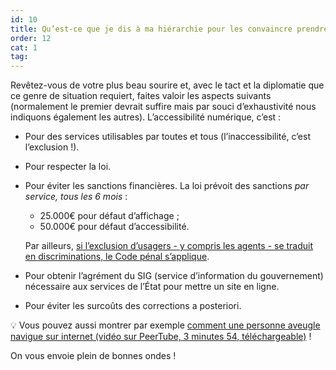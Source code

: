 ```yaml
---
id: 10
title: Qu’est-ce que je dis à ma hiérarchie pour les convaincre prendre en compte l’accessibilité ?
order: 12
cat: 1
tag:
---
```

Revêtez-vous de votre plus beau sourire et, avec le tact et la diplomatie que ce genre de situation requiert, faites valoir les aspects suivants (normalement le premier devrait suffire mais par souci d’exhaustivité nous indiquons également les autres). L’accessibilité numérique, c’est&nbsp;:

- Pour des services utilisables par toutes et tous (l’inaccessibilité, c’est l’exclusion&nbsp;!).
- Pour respecter la loi.
- Pour éviter les sanctions financières.
    La loi prévoit des sanctions *par service, tous les 6 mois*&nbsp;:
    - 25.000€ pour défaut d’affichage&nbsp;;
    - 50.000€ pour défaut d’accessibilité. 
    
    Par ailleurs, [si l’exclusion d’usagers -&nbsp;y compris les agents&nbsp;- se traduit en discriminations, le Code pénal s’applique](https://www.legifrance.gouv.fr/codes/article_lc/LEGIARTI000033975382/2020-12-16).
    
- Pour obtenir l’agrément du SIG (service d’information du gouvernement) nécessaire aux services de l’État pour mettre un site en ligne.
- Pour éviter les surcoûts des corrections a posteriori.

<span aria-hidden="true">💡 </span>Vous pouvez aussi montrer par exemple [comment une personne aveugle navigue sur internet (vidéo sur PeerTube, 3 minutes 54, téléchargeable)](https://tube.numerique.gouv.fr/w/s5rnZ2HnmgLkMq9WaVU57v) !

On vous envoie plein de bonnes ondes&nbsp;!
